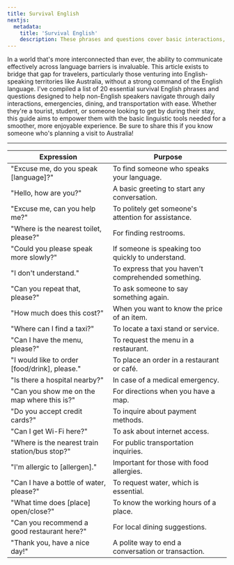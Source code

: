 ```yaml
---
title: Survival English
nextjs:
  metadata:
    title: 'Survival English'
    description: These phrases and questions cover basic interactions, emergencies, dining, and transportation, making them crucial for navigating daily life and situations in Australia with limited English.
---
```


In a world that's more interconnected than ever, the ability to communicate effectively across language barriers is invaluable. This article exists to bridge that gap for travelers, particularly those venturing into English-speaking territories like Australia, without a strong command of the English language. I've compiled a list of 20 essential survival English phrases and questions designed to help non-English speakers navigate through daily interactions, emergencies, dining, and transportation with ease. Whether they're a tourist, student, or someone looking to get by during their stay, this guide aims to empower them with the basic linguistic tools needed for a smoother, more enjoyable experience. Be sure to share this if you know someone who's planning a visit to Australia!

---

| Expression                                     | Purpose                                             |
| ---------------------------------------------- | --------------------------------------------------- |
| "Excuse me, do you speak [language]?"          | To find someone who speaks your language.           |
| "Hello, how are you?"                          | A basic greeting to start any conversation.         |
| "Excuse me, can you help me?"                  | To politely get someone's attention for assistance. |
| "Where is the nearest toilet, please?"         | For finding restrooms.                              |
| "Could you please speak more slowly?"          | If someone is speaking too quickly to understand.   |
| "I don't understand."                          | To express that you haven't comprehended something. |
| "Can you repeat that, please?"                 | To ask someone to say something again.              |
| "How much does this cost?"                     | When you want to know the price of an item.         |
| "Where can I find a taxi?"                     | To locate a taxi stand or service.                  |
| "Can I have the menu, please?"                 | To request the menu in a restaurant.                |
| "I would like to order [food/drink], please."  | To place an order in a restaurant or café.          |
| "Is there a hospital nearby?"                  | In case of a medical emergency.                     |
| "Can you show me on the map where this is?"    | For directions when you have a map.                 |
| "Do you accept credit cards?"                  | To inquire about payment methods.                   |
| "Can I get Wi-Fi here?"                        | To ask about internet access.                       |
| "Where is the nearest train station/bus stop?" | For public transportation inquiries.                |
| "I'm allergic to [allergen]."                  | Important for those with food allergies.            |
| "Can I have a bottle of water, please?"        | To request water, which is essential.               |
| "What time does [place] open/close?"           | To know the working hours of a place.               |
| "Can you recommend a good restaurant here?"    | For local dining suggestions.                       |
| "Thank you, have a nice day!"                  | A polite way to end a conversation or transaction.  |

